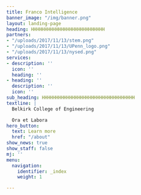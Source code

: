 ```yaml
---
title: Franco Intelligence
banner_image: "/img/banner.png"
layout: landing-page
heading: HHHHHHHHHHHHHHHHHHHHHHHHHHH
partners:
- "/uploads/2017/11/13/stem.png"
- "/uploads/2017/11/13/UPenn_logo.png"
- "/uploads/2017/11/13/nysed.png"
services:
- description: ''
  icon: ''
  heading: ''
- heading: ''
  description: ''
  icon: ''
sub_heading: HHHHHHHHHHHHHHHHHHHHHHHHHHHHHHHHHH
textline: |
  Belkirk College of Engineering

  Ora et Labora
hero_button:
  text: Learn more
  href: "/about"
show_news: true
show_staff: false
mj: ''
menu:
  navigation:
    identifier: _index
    weight: 1

---
```

